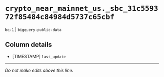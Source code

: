 # `crypto_near_mainnet_us._sbc_31c559372f85484c84984d5737c65cbf`
`bq-1` | `bigquery-public-data`

## Column details
* [TIMESTAMP] `last_update`

-------------------------------------------------------------------------------
*Do not make edits above this line.*
